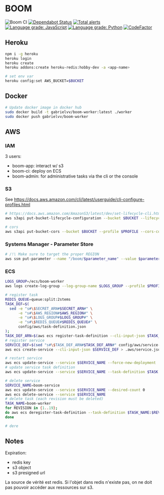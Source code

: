 # BOOM

![Boom CI](https://github.com/gabrielvv/boom/workflows/Boom%20CI/badge.svg)
[![Dependabot Status](https://api.dependabot.com/badges/status?host=github&repo=gabrielvv/boom)](https://dependabot.com)
[![Total alerts](https://img.shields.io/lgtm/alerts/g/gabrielvv/boom.svg?logo=lgtm&logoWidth=18)](https://lgtm.com/projects/g/gabrielvv/boom/alerts/)
[![Language grade: JavaScript](https://img.shields.io/lgtm/grade/javascript/g/gabrielvv/boom.svg?logo=lgtm&logoWidth=18)](https://lgtm.com/projects/g/gabrielvv/boom/context:javascript)
[![Language grade: Python](https://img.shields.io/lgtm/grade/python/g/gabrielvv/boom.svg?logo=lgtm&logoWidth=18)](https://lgtm.com/projects/g/gabrielvv/boom/context:python)
[![CodeFactor](https://www.codefactor.io/repository/github/gabrielvv/boom/badge)](https://www.codefactor.io/repository/github/gabrielvv/boom)

## Heroku

```sh
npm i -g heroku
heroku login
heroku create
heroku addons:create heroku-redis:hobby-dev -a <app-name>

# set env var
heroku config:set AWS_BUCKET=$BUCKET
```

## Docker

```sh
# Update docker image in docker hub
sudo docker build -t gabrielvv/boom-worker:latest ./worker
sudo docker push gabrielvv/boom-worker
```

## AWS

### IAM

3 users:
- boom-app: interact w/ s3
- boom-ci: deploy on ECS
- boom-admin: for administrative tasks via the cli or the console

### S3

See https://docs.aws.amazon.com/cli/latest/userguide/cli-configure-profiles.html

```sh
# https://docs.aws.amazon.com/AmazonS3/latest/dev/set-lifecycle-cli.html
aws s3api put-bucket-lifecycle-configuration --bucket $BUCKET --lifecycle-configuration file://config/aws/bucket-lifecycle.json

# cors
aws s3api put-bucket-cors --bucket $BUCKET --profile $PROFILE --cors-configuration file://config/aws/bucket-cors.json
```

### Systems Manager - Parameter Store

```sh
# /!\ Make sure to target the proper REGION
aws ssm put-parameter --name "/boom/$parameter_name" --value $parameter_value --type SecureString --profile $profile
```

### ECS

```sh
LOGS_GROUP=/ecs/boom-worker
aws logs create-log-group --log-group-name $LOGS_GROUP --profile $PROFILE

# register task
REDIS_QUEUE=queue:split:2stems
TASK_DEF=$(
  sed -e "s#\$SECRET_ARN#$SECRET_ARN#" \
      -e "s#\$AWS_REGION#$AWS_REGION#" \
      -e "s#\$LOGS_GROUP#$LOGS_GROUP#" \
      -e "s#\$REDIS_QUEUE#$REDIS_QUEUE#" \
      config/aws/task-definition.json
);
TASK_DEF_ARN=$(aws ecs register-task-definition --cli-input-json $TASK_DEF | jq -r '.taskDefinition.taskDefinitionArn');
# register service
SERVICE_DEF=$(sed "s#\$TASK_DEF_ARN#$TASK_DEF_ARN#" config/aws/service-definition.json);
aws ecs create-service --cli-input-json $SERVICE_DEF > .aws/service.json;

# restart service
aws ecs update-service --service $SERVICE_NAME --force-new-deployment
# update service task definition
aws ecs update-service --service $SERVICE_NAME --task-definition $TASK:$REVISION --force-new-deployment

# delete service
SERVICE_NAME=boom-service
aws ecs update-service --service $SERVICE_NAME --desired-count 0
aws ecs delete-service --service $SERVICE_NAME
# delete task (each revision must be deleted)
TASK_NAME=boom-worker
for REVISION in {1..19};
do aws ecs deregister-task-definition --task-definition $TASK_NAME:$REVISION;
done

# dere
```

## Notes

Expiration:
- redis key
- s3 object
- s3 presigned url

La source de vérité est redis.
Si l'objet dans redis n'existe pas, on ne doit pas pouvoir accéder aux ressources sur s3.

